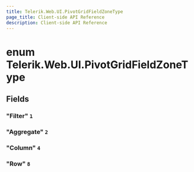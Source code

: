 ```yaml
---
title: Telerik.Web.UI.PivotGridFieldZoneType
page_title: Client-side API Reference
description: Client-side API Reference
---
```


# enum Telerik.Web.UI.PivotGridFieldZoneType

## Fields

### "Filter" `1`

### "Aggregate" `2`

### "Column" `4`

### "Row" `8`


